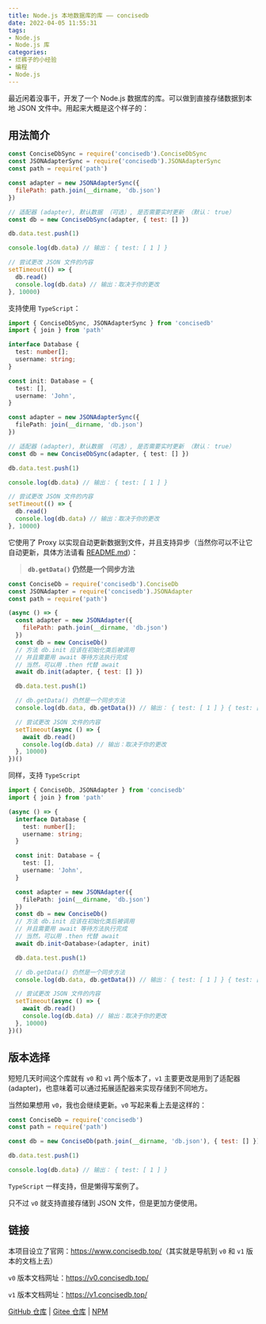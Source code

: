 ```yaml
---
title: Node.js 本地数据库的库 —— concisedb
date: 2022-04-05 11:55:31
tags:
- Node.js
- Node.js 库
categories:
- 烂裤子的小经验
- 编程
- Node.js
---
```


最近闲着没事干，开发了一个 Node.js 数据库的库。可以做到直接存储数据到本地 JSON 文件中。用起来大概是这个样子的：

## 用法简介

```javascript
const ConciseDbSync = require('concisedb').ConciseDbSync
const JSONAdapterSync = require('concisedb').JSONAdapterSync
const path = require('path')

const adapter = new JSONAdapterSync({
  filePath: path.join(__dirname, 'db.json')
})

// 适配器 (adapter), 默认数据 （可选）, 是否需要实时更新 （默认： true）
const db = new ConciseDbSync(adapter, { test: [] })

db.data.test.push(1)

console.log(db.data) // 输出： { test: [ 1 ] }

// 尝试更改 JSON 文件的内容
setTimeout(() => {
  db.read()
  console.log(db.data) // 输出：取决于你的更改
}, 10000)
```

支持使用 `TypeScript`：

```typescript
import { ConciseDbSync, JSONAdapterSync } from 'concisedb'
import { join } from 'path'

interface Database {
  test: number[];
  username: string;
}

const init: Database = {
  test: [],
  username: 'John',
}

const adapter = new JSONAdapterSync({
  filePath: join(__dirname, 'db.json')
})

// 适配器 (adapter), 默认数据 （可选）, 是否需要实时更新 （默认： true）
const db = new ConciseDbSync(adapter, { test: [] })

db.data.test.push(1)

console.log(db.data) // 输出： { test: [ 1 ] }

// 尝试更改 JSON 文件的内容
setTimeout(() => {
  db.read()
  console.log(db.data) // 输出：取决于你的更改
}, 10000)
```

它使用了 Proxy 以实现自动更新数据到文件，并且支持异步（当然你可以不让它自动更新，具体方法请看 [README.md](https://gitee.com/rotten_lkz/concisedb/blob/main/README-zh-Hans.md/)）：

> **`db.getData()` 仍然是一个同步方法**

```javascript
const ConciseDb = require('concisedb').ConciseDb
const JSONAdapter = require('concisedb').JSONAdapter
const path = require('path')

(async () => {
  const adapter = new JSONAdapter({
    filePath: path.join(__dirname, 'db.json')
  })
  const db = new ConciseDb()
  // 方法 db.init 应该在初始化类后被调用
  // 并且需要用 await 等待方法执行完成
  // 当然，可以用 .then 代替 await
  await db.init(adapter, { test: [] })

  db.data.test.push(1)

  // db.getData() 仍然是一个同步方法
  console.log(db.data, db.getData()) // 输出： { test: [ 1 ] } { test: [ 1 ] }

  // 尝试更改 JSON 文件的内容
  setTimeout(async () => {
    await db.read()
    console.log(db.data) // 输出：取决于你的更改
  }, 10000)
})()
```

同样，支持 `TypeScript`

```typescript
import { ConciseDb, JSONAdapter } from 'concisedb'
import { join } from 'path'

(async () => {
  interface Database {
    test: number[];
    username: string;
  }

  const init: Database = {
    test: [],
    username: 'John',
  }

  const adapter = new JSONAdapter({
    filePath: join(__dirname, 'db.json')
  })
  const db = new ConciseDb()
  // 方法 db.init 应该在初始化类后被调用
  // 并且需要用 await 等待方法执行完成
  // 当然，可以用 .then 代替 await
  await db.init<Database>(adapter, init)

  db.data.test.push(1)

  // db.getData() 仍然是一个同步方法
  console.log(db.data, db.getData()) // 输出： { test: [ 1 ] } { test: [ 1 ] }

  // 尝试更改 JSON 文件的内容
  setTimeout(async () => {
    await db.read()
    console.log(db.data) // 输出：取决于你的更改
  }, 10000)
})()
```

## 版本选择

短短几天时间这个库就有 `v0` 和 `v1` 两个版本了，`v1` 主要更改是用到了适配器 (adapter)，也意味着可以通过拓展适配器来实现存储到不同地方。

当然如果想用 `v0`，我也会继续更新。`v0` 写起来看上去是这样的：

```javascript
const ConciseDb = require('concisedb')
const path = require('path')

const db = new ConciseDb(path.join(__dirname, 'db.json'), { test: [] })

db.data.test.push(1)

console.log(db.data) // 输出： { test: [ 1 ] }
```

`TypeScript` 一样支持，但是懒得写案例了。

只不过 `v0` 就支持直接存储到 JSON 文件，但是更加方便使用。

## 链接

本项目设立了官网：<https://www.concisedb.top/>（其实就是导航到 `v0` 和 `v1` 版本的文档上去）

`v0` 版本文档网址：<https://v0.concisedb.top/>

`v1` 版本文档网址：<https://v1.concisedb.top/>

[GitHub 仓库](https://github.com/Rotten-LKZ/concisedb/) | [Gitee 仓库](https://gitee.com/rotten_lkz/concisedb/) | [NPM](https://www.npmjs.com/package/concisedb)

